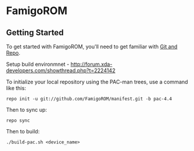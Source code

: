 FamigoROM
==========
Getting Started
---------------

To get started with FamigoROM, you'll need to get
familiar with [Git and Repo](http://source.android.com/download/using-repo).

Setup build environmnet - http://forum.xda-developers.com/showthread.php?t=2224142

To initialize your local repository using the PAC-man trees, use a command like this:

    repo init -u git://github.com/FamigoROM/manifest.git -b pac-4.4

Then to sync up:

    repo sync

Then to build:

    ./build-pac.sh <device_name>
